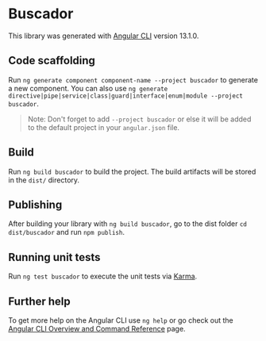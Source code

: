 # Buscador

This library was generated with [Angular CLI](https://github.com/angular/angular-cli) version 13.1.0.

## Code scaffolding

Run `ng generate component component-name --project buscador` to generate a new component. You can also use `ng generate directive|pipe|service|class|guard|interface|enum|module --project buscador`.
> Note: Don't forget to add `--project buscador` or else it will be added to the default project in your `angular.json` file. 

## Build

Run `ng build buscador` to build the project. The build artifacts will be stored in the `dist/` directory.

## Publishing

After building your library with `ng build buscador`, go to the dist folder `cd dist/buscador` and run `npm publish`.

## Running unit tests

Run `ng test buscador` to execute the unit tests via [Karma](https://karma-runner.github.io).

## Further help

To get more help on the Angular CLI use `ng help` or go check out the [Angular CLI Overview and Command Reference](https://angular.io/cli) page.
